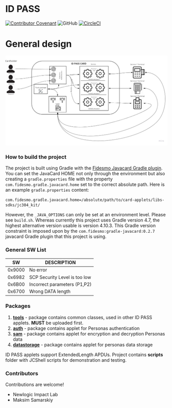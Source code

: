# ID PASS

[![Contributor Covenant](https://img.shields.io/badge/Contributor%20Covenant-v1.4%20adopted-ff69b4.svg)](code-of-conduct.md)
![GitHub](https://img.shields.io/github/license/idpass/card-applets)
[![CircleCI](https://circleci.com/gh/idpass/card-applets.svg?style=svg)](https://circleci.com/gh/idpass/card-applets)

# General design
![ID PASS applets](https://github.com/idpass/card-applets/blob/master/idpass-diagram.jpg)

### How to build the project

The project is built using Gradle with the [Fidesmo Javacard Gradle plugin](https://github.com/fidesmo/gradle-javacard).
You can set the JavaCard HOME not only through the environment but also creating a `gradle.properties` file with the
property `com.fidesmo.gradle.javacard.home` set to the correct absolute path. Here is an example `gradle.properties` content:

```
com.fidesmo.gradle.javacard.home=/absolute/path/to/card-applets/libs-sdks/jc304_kit/
```

However, the `_JAVA_OPTIONS` can only be set at an environment level. Please see `build.sh`. Whereas currently this project
uses Gradle version 4.7, the highest alternative version usable is version 4.10.3. This Gradle version constraint is imposed 
upon by the `com.fidesmo:gradle-javacard:0.2.7` javacard Gradle plugin that this project is using. 

### General SW List

SW | DESCRIPTION
-- | -- 
0x9000 | No error
0x6982 | SCP Security Level is too low
0x6B00 | Incorrect parameters (P1,P2)
0x6700 | Wrong DATA length

### Packages
1. **[tools](https://github.com/idpass/card-tools-applet)** - package contains common classes, used in other ID PASS applets. **MUST** be uploaded first.
2. **[auth](https://github.com/idpass/card-auth-applet)** - package contains applet for Personas authentication
3. **[sam](https://github.com/idpass/card-sam-applet)** - package contains applet for encryption and decryption Personas data
3. **[datastorage](https://github.com/idpass/card-storage-applet)** - package contains applet for personas data storage

ID PASS applets support ExtendedLength APDUs.
Project contains **scripts** folder with JCShell scripts for demonstration and testing.

### Contributors

Contributions are welcome!

- Newlogic Impact Lab
- Maksim Samarskiy
